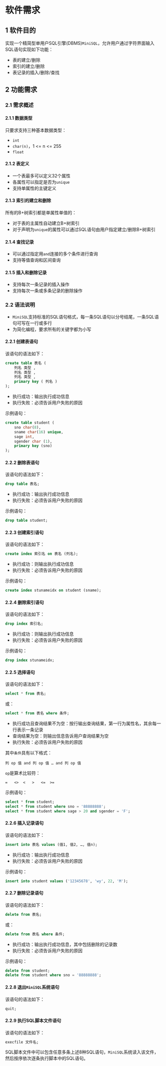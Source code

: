 # 软件需求

## 1 软件目的

实现一个精简型单用户SQL引擎(DBMS)`MiniSQL`，允许用户通过字符界面输入SQL语句实现如下功能：
* 表的建立/删除
* 索引的建立/删除
* 表记录的插入/删除/查找

## 2 功能需求

### 2.1 需求概述

#### 2.1.1 数据类型

只要求支持三种基本数据类型：
* `int`
* `char(n)`，1 <= n <= 255
* `float`

#### 2.1.2 表定义

* 一个表最多可以定义32个属性
* 各属性可以指定是否为`unique`
* 支持单属性的主键定义

#### 2.1.3 索引的建立和删除

所有的B+树索引都是单属性单值的：
* 对于表的主属性自动建立B+树索引
* 对于声明为`unique`的属性可以通过SQL语句由用户指定建立/删除B+树索引

#### 2.1.4 查找记录

* 可以通过指定用`and`连接的多个条件进行查询
* 支持等值查询和区间查询

#### 2.1.5 插入和删除记录

* 支持每次一条记录的插入操作
* 支持每次一条或多条记录的删除操作

### 2.2 语法说明

* `MiniSQL`支持标准的SQL语句格式，每一条SQL语句以分号结尾，一条SQL语句可写在一行或多行
* 为简化编程，要求所有的关键字都为小写

#### 2.2.1 创建表语句

该语句的语法如下：
```sql
create table 表名 (
	列名 类型 ,
	列名 类型 ,
	列名 类型 ,
	primary key ( 列名 )
);
```
* 执行成功：输出执行成功信息
* 执行失败：必须告诉用户失败的原因

示例语句：
```sql
create table student (
	sno char(8),
	sname char(16) unique,
	sage int,
	sgender char (1),
	primary key (sno)
);
```

#### 2.2.2 删除表语句

该语句的语法如下：
```sql
drop table 表名;
```
* 执行成功：输出执行成功信息
* 执行失败：必须告诉用户失败的原因

示例语句：
```sql
drop table student;
```

#### 2.2.3 创建索引语句

该语句的语法如下：
```sql
create index 索引名 on 表名 (列名);
```
* 执行成功：则输出执行成功信息
* 执行失败：必须告诉用户失败的原因

示例语句：
```sql
create index stunameidx on student (sname);
```

#### 2.2.4 删除索引语句

该语句的语法如下：
```sql
drop index 索引名;
```
* 执行成功：则输出执行成功信息
* 执行失败：必须告诉用户失败的原因

示例语句：
```sql
drop index stunameidx;
```

#### 2.2.5 选择语句

该语句的语法如下：
```sql
select * from 表名;
```
或：
```sql
select * from 表名 where 条件;
```
* 执行成功且查询结果不为空：按行输出查询结果，第一行为属性名，其余每一行表示一条记录
* 查询结果为空：则输出信息告诉用户查询结果为空
* 执行失败：必须告诉用户失败的原因

其中`条件`具有以下格式：
```
列 op 值 and 列 op 值 … and 列 op 值
```
`op`是算术比较符：
```
=	<>	<	>	<=	>=
```

示例语句：
```sql
select * from student;
select * from student where sno = '88888888';
select * from student where sage > 20 and sgender = 'F';
```

#### 2.2.6 插入记录语句

该语句的语法如下：
```sql
insert into 表名 values (值1, 值2, …, 值n);
```
* 执行成功：输出执行成功信息
* 执行失败：必须告诉用户失败的原因

示例语句：
```sql
insert into student values ('12345678', 'wy', 22, 'M');
```

#### 2.2.7 删除记录语句

该语句的语法如下：
```sql
delete from 表名;
```
或：
```sql
delete from 表名 where 条件;
```
* 执行成功：输出执行成功信息，其中包括删除的记录数
* 执行失败：必须告诉用户失败的原因

示例语句：
```sql
delete from student;
delete from student where sno = '88888888';
```

#### 2.2.8 退出`MiniSQL`系统语句

该语句的语法如下：
```sql
quit;
```

#### 2.2.9 执行SQL脚本文件语句

该语句的语法如下：
```sql
execfile 文件名;
```
SQL脚本文件中可以包含任意多条上述8种SQL语句，`MiniSQL`系统读入该文件，然后按序依次逐条执行脚本中的SQL语句。

